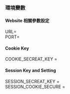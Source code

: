 ### 環境變數

#### Website 相關參數設定

URL= <br>
PORT=

#### Cookie Key

COOKIE_SECREAT_KEY =

#### Session Key and Setting

SESSION_SECREAT_KEY = <br>
SESSION_COOKIE_SECURE =
